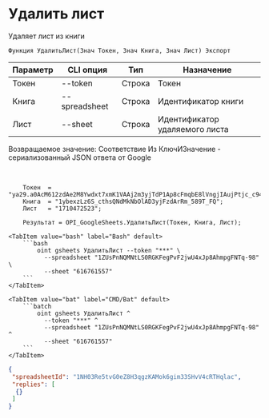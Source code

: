 ﻿---
sidebar_position: 2
---

# Удалить лист
 Удаляет лист из книги



`Функция УдалитьЛист(Знач Токен, Знач Книга, Знач Лист) Экспорт`

  | Параметр | CLI опция | Тип | Назначение |
  |-|-|-|-|
  | Токен | --token | Строка | Токен |
  | Книга | --spreadsheet | Строка | Идентификатор книги |
  | Лист | --sheet | Строка | Идентификатор удаляемого листа |

  
  Возвращаемое значение:   Соответствие Из КлючИЗначение - сериализованный JSON ответа от Google

<br/>




```bsl title="Пример кода"
    Токен  = "ya29.a0AcM612zdAe2M8Ywdxt7xmK1VAAj2m3yjTdP1Ap8cFmqbE8lVngjIAujPtjc_c94MCuKNLfn7MSssBd6NfMXDQDrHMUv7Fgjp7cjuXk68n...";
    Книга  = "1ybexzLz6S_cthsQNdMkNbOlAD3yjFzdArRm_589T_FQ";
    Лист   = "1710472523";

    Результат = OPI_GoogleSheets.УдалитьЛист(Токен, Книга, Лист);
```
    

 <Tabs>
  
    <TabItem value="bash" label="Bash" default>
        ```bash
            oint gsheets УдалитьЛист --token "***" \
              --spreadsheet "1ZUsPnNQMNtLS0RGKFegPvF2jwU4xJp8AhmpgFNTq-98" \
              --sheet "616761557"
        ```
    </TabItem>
  
    <TabItem value="bat" label="CMD/Bat" default>
        ```batch
            oint gsheets УдалитьЛист ^
              --token "***" ^
              --spreadsheet "1ZUsPnNQMNtLS0RGKFegPvF2jwU4xJp8AhmpgFNTq-98" ^
              --sheet "616761557"
        ```
    </TabItem>
</Tabs>


```json title="Результат"
{
 "spreadsheetId": "1NH03Re5tvG0eZ8H3qgzKAMok6gim33SHvV4cRTHqlac",
 "replies": [
  {}
 ]
}
```
